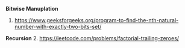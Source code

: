 **Bitwise Manuplation**
1. https://www.geeksforgeeks.org/program-to-find-the-nth-natural-number-with-exactly-two-bits-set/

**Recursion**
2. https://leetcode.com/problems/factorial-trailing-zeroes/